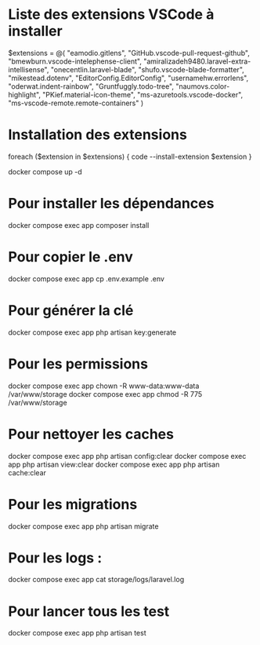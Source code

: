 

# Liste des extensions VSCode à installer
$extensions = @(
    "eamodio.gitlens",
    "GitHub.vscode-pull-request-github",
    "bmewburn.vscode-intelephense-client",
    "amiralizadeh9480.laravel-extra-intellisense",
    "onecentlin.laravel-blade",
    "shufo.vscode-blade-formatter",
    "mikestead.dotenv",
    "EditorConfig.EditorConfig",
    "usernamehw.errorlens",
    "oderwat.indent-rainbow",
    "Gruntfuggly.todo-tree",
    "naumovs.color-highlight",
    "PKief.material-icon-theme",
    "ms-azuretools.vscode-docker",
    "ms-vscode-remote.remote-containers"
)

# Installation des extensions
foreach ($extension in $extensions) {
    code --install-extension $extension
}


docker compose up -d


# Pour installer les dépendances
docker compose exec app composer install

# Pour copier le .env
docker compose exec app cp .env.example .env

# Pour générer la clé
docker compose exec app php artisan key:generate

# Pour les permissions
docker compose exec app chown -R www-data:www-data /var/www/storage
docker compose exec app chmod -R 775 /var/www/storage


# Pour nettoyer les caches
docker compose exec app php artisan config:clear
docker compose exec app php artisan view:clear
docker compose exec app php artisan cache:clear

# Pour les migrations
docker compose exec app php artisan migrate


# Pour les logs :
docker compose exec app cat storage/logs/laravel.log

# Pour lancer tous les test
docker compose exec app php artisan test
